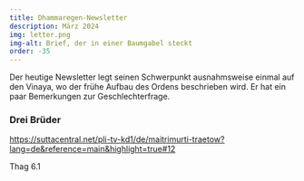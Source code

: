 ```yaml
---
title: Dhammaregen-Newsletter
description: März 2024
img: letter.png
img-alt: Brief, der in einer Baumgabel steckt
order: -35
---
```


Der heutige Newsletter legt seinen Schwerpunkt ausnahmsweise einmal auf den Vinaya, wo der frühe Aufbau des Ordens beschrieben wird. Er hat ein paar Bemerkungen zur Geschlechterfrage.

### Drei Brüder

https://suttacentral.net/pli-tv-kd1/de/maitrimurti-traetow?lang=de&reference=main&highlight=true#12

Thag 6.1  
